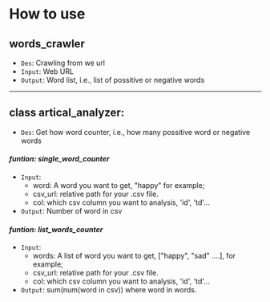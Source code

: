 # How to use

## words_crawler

* `Des`: Crawling from we url
* `Input`: Web URL
* `Output`: Word list, i.e., list of possitive or negative words

---

## class artical_analyzer:

* `Des`: Get how word counter, i.e., how many possitive word or negative words

#### *funtion: single_word_counter* 
* `Input`: 
    * word: A word you want to get, "happy" for example;
    * csv_url: relative path for your .csv file.
    * col: which csv column you want to analysis, 'id', 'td'...
* `Output`: Number of word in csv


#### *funtion: list_words_counter* 
* `Input`: 
    * words: A list of word you want to get, ["happy", "sad" ....], for example;
    * csv_url: relative path for your .csv file.
    * col: which csv column you want to analysis, 'id', 'td'...
* `Output`: sum(num(word in csv)) where word in words.
